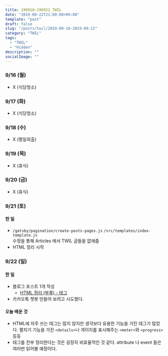 ```yaml
---
title: 190916~190922_TWIL
date: "2019-09-22T21:00:00+09:00"
template: "post"
draft: false
slug: "/posts/twil/2019-09-16-2019-09-22"
category: "TWIL"
tags:
  - "TWIL"
  - "Hidden"
description: ""
socialImage: ""
---
```


### 9/16 (월)

- X (식당청소)

### 9/17 (화)

- X (식당청소)

### 9/18 (수)

- X (평일외출)

### 9/19 (목)

- X (휴식)

### 9/20 (금)

- X (휴식)

### 9/21 (토)

#### 한 일

- `/gatsby/pagination/create-posts-pages.js` `/src/templates/index-template.js `<br>수정을 통해 Articles 에서 TWIL 글들을 없애줌
- HTML 정리 시작

### 9/22 (일)

#### 한 일

- 블로그 포스트 1개 작성
  - [HTML 정리 (부록) - 태그](/posts/html/appendix-tag)
- 카카오톡 챗봇 만들어 보려고 시도했다.

#### 오늘 배운 것

- HTML에 자주 쓰는 태그는 많지 않지만 생각보다 유용한 기능을 가진 태그가 많았다. 펼치기 기능을 가진 `<details>`나 게이지를 표시해주는 `<meter>`와 `<progress>` 등등
- 태그를 전부 정리한다는 것은 굉장히 비효율적인 것 같다. attribute 나 event 들은 여러번 읽어볼 예정이다.


